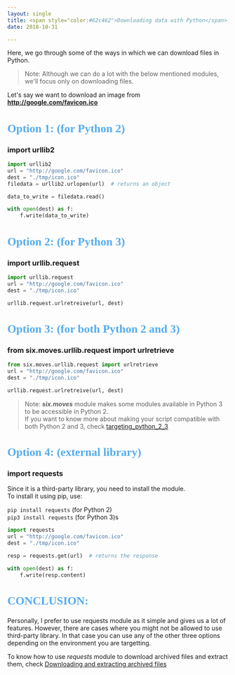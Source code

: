 ```yaml
---
layout: single
title: <span style="color:#62c462">Downloading data with Python</span>
date: 2018-10-31

---
```


Here, we go through some of the ways in which we can download files in Python.

> Note: Although we can do a lot with the below mentioned modules, we'll focus only on downloading files.

Let's say we want to download an image from __http://google.com/favicon.ico__

<h2 style="color: #55acee; font-size:26px; font-family: 'Lucida Grande'">Option 1: (for Python 2)</h2>

### import urllib2

```python
import urllib2
url = "http://google.com/favicon.ico"
dest = "./tmp/icon.ico"
filedata = urllib2.urlopen(url)  # returns an object

data_to_write = filedata.read()

with open(dest) as f:
	f.write(data_to_write)

```

<h2 style="color: #55acee; font-size:26px; font-family: 'Lucida Grande'">Option 2: (for Python 3)</h2>

### import urllib.request

```python
import urllib.request
url = "http://google.com/favicon.ico"
dest = "./tmp/icon.ico"

urllib.request.urlretreive(url, dest)
```

<h2 style="color: #55acee; font-size:26px; font-family: 'Lucida Grande'">Option 3: (for both Python 2 and 3)</h2>

### from six.moves.urllib.request import urlretrieve

```python
from six.moves.urllib.request import urlretrieve
url = "http://google.com/favicon.ico"
dest = "./tmp/icon.ico"

urllib.request.urlretreive(url, dest)
```

> Note: ___six.moves___ module makes some modules available in Python 3 to be accessible in Python 2.<br/>
If you want to know more about making your script compatible with both Python 2 and 3, check [targeting_python_2_3](targeting_python_2_3.md)

<h2 style="color: #55acee; font-size:26px; font-family: 'Lucida Grande'">Option 4: (external library)</h2>

### import requests
Since it is a third-party library, you need to install the module.<br/>
To install it using pip, use:

`pip install requests`  (for Python 2)<br/>
`pip3 install requests` (for Python 3)s

```python
import requests
url = "http://google.com/favicon.ico"
dest = "./tmp/icon.ico"

resp = requests.get(url)  # returns the response

with open(dest) as f:
	f.write(resp.content)
```

<h2 style="color: #55acee; font-size:26px; font-family: 'Lucida Grande'">CONCLUSION:</h2>

Personally, I prefer to use requests module as it simple and gives us a lot of features. However, there are cases where you might not be allowed to use third-party library. In that case you can use any of the other three options depending on the environment you are targetting.

To know how to use _requests_ module to download archived files and extract them, check [Downloading and extracting archived files](downloading_and_extracting.md)








